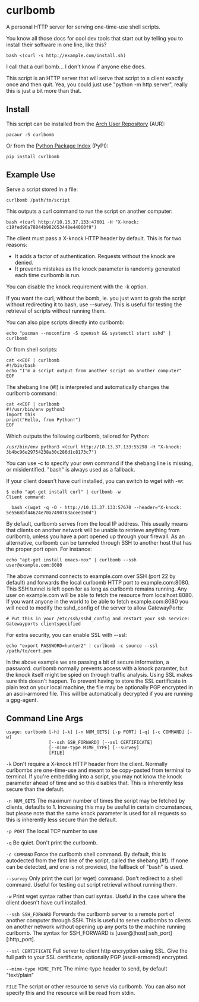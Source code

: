 # curlbomb 

A personal HTTP server for serving one-time-use shell scripts.

You know all those docs for cool dev tools that start out by telling
you to install their software in one line, like this?

    bash <(curl -s http://example.com/install.sh)

I call that a curl bomb... I don't know if anyone else does.

This script is an HTTP server that will serve that script to a client
exactly once and then quit. Yea, you could just use "python -m http.server", 
really this is just a bit more than that.

## Install

This script can be installed from the [Arch User Repository](https://aur.archlinux.org/packages/curlbomb/) (AUR):

    pacaur -S curlbomb
	
Or from the [Python Package Index](https://pypi.python.org/pypi/curlbomb) (PyPI):

    pip install curlbomb

## Example Use

Serve a script stored in a file:

    curlbomb /path/to/script
	
This outputs a curl command to run the script on another computer:

    bash <(curl http://10.13.37.133:47601 -H "X-knock: c19fed96a78844b982053448e44060f9")

The client must pass a X-knock HTTP header by default. This is for two
reasons:

 * It adds a factor of authentication. Requests without the knock are
   denied.
 * It prevents mistakes as the knock parameter is randomly generated each
   time curlbomb is run. 

You can disable the knock requirement with the -k option. 

If you want the curl, without the bomb, ie. you just want to grab the
script without redirecting it to bash, use --survey. This is useful
for testing the retrieval of scripts without running them. 

You can also pipe scripts directly into curlbomb:

    echo "pacman --noconfirm -S openssh && systemctl start sshd" | curlbomb
	
Or from shell scripts:

    cat <<EOF | curlbomb
    #!/bin/bash
    echo "I'm a script output from another script on another computer"
	EOF

The shebang line (#!) is interpreted and automatically changes the curlbomb command:

    cat <<EOF | curlbomb
	#!/usr/bin/env python3
	import this
	print("Hello, from Python!")
	EOF
	
Which outputs the following curlbomb, tailored for Python:

    /usr/bin/env python3 <(curl http://10.13.37.133:55298 -H "X-knock: 3b4bc96e29754238a30c286d1c8173c7")

You can use -c to specify your own command if the shebang line is
missing, or misidentified. "bash" is always used as a fallback.

If your client doesn't have curl installed, you can switch to wget
with -w:

    $ echo "apt-get install curl" | curlbomb -w
	Client command:

      bash <(wget -q -O - http://10.13.37.133:57670 --header="X-knock: 5e5568bf44624e70a7490783acee150d")

By default, curlbomb serves from the local IP address. This usually
means that clients on another network will be unable to retrieve
anything from curlbomb, unless you have a port opened up through your
firewall. As an alternative, curlbomb can be tunneled through SSH to
another host that has the proper port open. For instance:

    echo "apt-get install emacs-nox" | curlbomb --ssh user@example.com:8080
	
The above command connects to example.com over SSH (port 22 by
default) and forwards the local curlbomb HTTP port to
example.com:8080. This SSH tunnel is left open for as long as curlbomb
remains running. Any user on example.com will be able to fetch the
resource from localhost:8080. If you want anyone in the world to be
able to fetch example.com:8080 you will need to modify the sshd_config
of the server to allow GatewayPorts:

	# Put this in your /etc/ssh/sshd_config and restart your ssh service:
    Gatewayports clientspecified

For extra security, you can enable SSL with --ssl:

    echo "export PASSWORD=hunter2" | curlbomb -c source --ssl /path/to/cert.pem

In the above example we are passing a bit of secure information, a
password. curlbomb normally prevents access with a knock paramter, but
the knock itself might be spied on through traffic analysis. Using SSL
makes sure this doesn't happen. To prevent having to store the SSL
certificate in plain text on your local machine, the file may be
optionally PGP encrypted in an ascii-armored file. This will be
automatically decrypted if you are running a gpg-agent.

## Command Line Args

    usage: curlbomb [-h] [-k] [-n NUM_GETS] [-p PORT] [-q] [-c COMMAND] [-w]
                    [--ssh SSH_FORWARD] [--ssl CERTIFICATE]
                    [--mime-type MIME_TYPE] [--survey]
                    [FILE]
    
`-k` Don't require a X-knock HTTP header from the client. Normally
curlbombs are one-time-use and meant to be copy-pasted from terminal
to terminal. If you're embedding into a script, you may not know the
knock parameter ahead of time and so this disables that. This is
inherently less secure than the default.

`-n NUM_GETS` The maximum number of times the script may be fetched by clients,
defaults to 1. Increasing this may be useful in certain circumstances,
but please note that the same knock parameter is used for all requests
so this is inherently less secure than the default.

`-p PORT` The local TCP  number to use

`-q` Be quiet. Don't print the curlbomb.

`-c COMMAND` Force the curlbomb shell command. By default, this is autodected
from the first line of the script, called the shebang (#!). If none
can be detected, and one is not provided, the fallback of "bash" is
used.

`--survey` Only print the curl (or wget) command. Don't redirect to a
shell command. Useful for testing out script retrieval without running
them. 

`-w` Print wget syntax rather than curl syntax. Useful in the case
where the client doesn't have curl installed.

`--ssh SSH_FORWARD` Forwards the curlbomb server to a remote port of another
computer through SSH. This is useful to serve curlbombs to clients on
another network without opening up any ports to the machine running
curlbomb. The syntax for SSH_FORWARD is [user@]host[:ssh_port][:http_port].

`--ssl CERTIFICATE` Full server to client http encryption using
SSL. Give the full path to your SSL certificate, optionally PGP
(ascii-armored) encrypted.

`--mime-type MIME_TYPE` The mime-type header to send, by default "text/plain"

`FILE` The script or other resource to serve via curlbomb. You can
also not specify this and the resource will be read from stdin.
